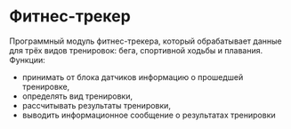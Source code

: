 # Фитнес-трекер
Программный модуль фитнес-трекера, который обрабатывает данные для трёх видов тренировок: бега, спортивной ходьбы и плавания.
Функции:
* принимать от блока датчиков информацию о прошедшей тренировке,
* определять вид тренировки,
* рассчитывать результаты тренировки,
* выводить информационное сообщение о результатах тренировки
